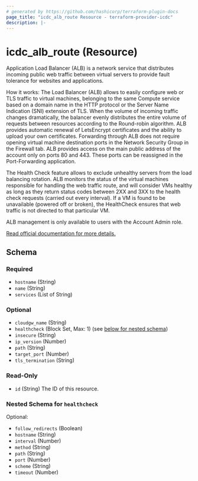 ```yaml
---
# generated by https://github.com/hashicorp/terraform-plugin-docs
page_title: "icdc_alb_route Resource - terraform-provider-icdc"
description: |-
---
```

# icdc_alb_route (Resource)
Application Load Balancer (ALB) is a network service that distributes incoming public web traffic between virtual servers to provide fault tolerance for websites and applications.

How it works:
The Load Balancer (ALB) allows to easily configure web or TLS traffic to virtual machines, belonging to the same Compute service based on a domain name in the HTTP protocol or the Server Name Indication (SNI) extension of TLS.
When the volume of incoming traffic changes dramatically, the balancer evenly distributes the entire volume of requests between resources according to the Round-robin algorithm. ALB provides automatic renewal of LetsEncrypt certificates and the ability to upload your own certificates. Forwarding through ALB does not require opening virtual machine destination ports in the Network Security Group in the Firewall tab. ALB provides access on the main public address of the account only on ports 80 and 443. These ports can be reassigned in the Port-Forwarding application.

The Health Check feature allows to exclude unhealthy servers from the load balancing rotation. ALB monitors the status of the virtual machines responsible for handling the web traffic route, and will consider VMs healthy as long as they return status codes between 2XX and 3XX to the health check requests (carried out every interval). If a VM is found to be unavailable (powered off or broken), the HealthCheck ensures that web traffic is not directed to that particular VM.

ALB management is only available to users with the Account Admin role.

[Read official documentation for more details.](https://docs.icdc.io/networking/load_balancer/load_balancer/#route-creation)

## Schema

### Required

- `hostname` (String)
- `name` (String)
- `services` (List of String)

### Optional

- `cloudgw_name` (String)
- `healthcheck` (Block Set, Max: 1) (see [below for nested schema](#nestedblock--healthcheck))
- `insecure` (String)
- `ip_version` (Number)
- `path` (String)
- `target_port` (Number)
- `tls_termination` (String)

### Read-Only

- `id` (String) The ID of this resource.

<a id="nestedblock--healthcheck"></a>
### Nested Schema for `healthcheck`

Optional:

- `follow_redirects` (Boolean)
- `hostname` (String)
- `interval` (Number)
- `method` (String)
- `path` (String)
- `port` (Number)
- `scheme` (String)
- `timeout` (Number)
